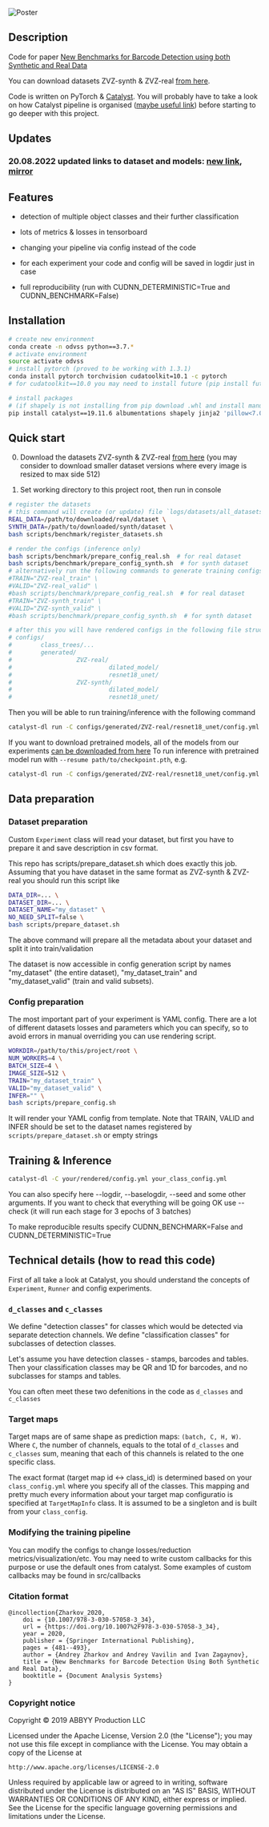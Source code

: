 ![Poster](poster_img.png)

## Description

Code for paper [New Benchmarks for Barcode Detection using both Synthetic and Real Data](https://link.springer.com/chapter/10.1007%2F978-3-030-57058-3_34)

You can download datasets ZVZ-synth & ZVZ-real [from here](https://drive.google.com/drive/folders/1u-EfCBu-HScu0kEfXGFzFuuWfFnpOsia?usp=sharing). 

Code is written on PyTorch & [Catalyst](https://github.com/catalyst-team/catalyst). You will probably have to take a look on
how Catalyst pipeline is organised ([maybe useful link](https://www.youtube.com/watch?v=FlPeL4g6WX4)) before starting to go deeper with this project.

## Updates

### 20.08.2022 updated links to dataset and models: [new link](https://drive.google.com/drive/folders/1a_SSHyfQMuq2Q77OHp87igx0u6f3Ga2t?usp=sharing), [mirror](https://disk.yandex.ru/d/wWPIQOv7-mQhEw)

## Features

- detection of multiple object classes and their further classification

- lots of metrics & losses in tensorboard

- changing your pipeline via config instead of the code

- for each experiment your code and config will be saved in logdir just in case

- full reproducibility (run with CUDNN_DETERMINISTIC=True and CUDNN_BENCHMARK=False)

## Installation

```bash
# create new environment
conda create -n odvss python==3.7.*
# activate environment
source activate odvss
# install pytorch (proved to be working with 1.3.1)
conda install pytorch torchvision cudatoolkit=10.1 -c pytorch
# for cudatoolkit==10.0 you may need to install future (pip install future)

# install packages 
# (if shapely is not installing from pip download .whl and install manually)
pip install catalyst==19.11.6 albumentations shapely jinja2 'pillow<7.0'
```

## Quick start

0. Download the datasets ZVZ-synth & ZVZ-real [from here](https://drive.google.com/drive/folders/1u-EfCBu-HScu0kEfXGFzFuuWfFnpOsia?usp=sharing) 
(you may consider to download smaller dataset versions 
where every image is resized to max side 512)

1. Set working directory to this project root, then run in console
```bash
# register the datasets
# this command will create (or update) file `logs/datasets/all_datasets.json`
REAL_DATA=/path/to/downloaded/real/dataset \
SYNTH_DATA=/path/to/downloaded/synth/dataset \
bash scripts/benchmark/register_datasets.sh

# render the configs (inference only)
bash scripts/benchmark/prepare_config_real.sh  # for real dataset
bash scripts/benchmark/prepare_config_synth.sh  # for synth dataset
# alternatively run the following commands to generate training configs
#TRAIN="ZVZ-real_train" \
#VALID="ZVZ-real_valid" \
#bash scripts/benchmark/prepare_config_real.sh  # for real dataset
#TRAIN="ZVZ-synth_train" \
#VALID="ZVZ-synth_valid" \
#bash scripts/benchmark/prepare_config_synth.sh  # for synth dataset

# after this you will have rendered configs in the following file structure:
# configs/
#        class_trees/...
#        generated/
#                  ZVZ-real/
#                           dilated_model/
#                           resnet18_unet/
#                  ZVZ-synth/
#                           dilated_model/
#                           resnet18_unet/
```
Then you will be able to run training/inference with the following command
```bash
catalyst-dl run -C configs/generated/ZVZ-real/resnet18_unet/config.yml configs/generated/ZVZ-real/resnet18_unet/class_config.yml --baselogdir logs/runs
```

If you want to download pretrained models, all of the models from our experiments [can be downloaded from here](https://drive.google.com/drive/folders/1hlOJ4rFK8IphWoUjTjRHANc3c2Q8rMc4?usp=sharing)
To run inference with pretrained model run with `--resume path/to/checkpoint.pth`, e.g.
```bash
catalyst-dl run -C configs/generated/ZVZ-real/resnet18_unet/config.yml configs/generated/ZVZ-real/resnet18_unet/class_config.yml --logdir logs/inference --resume path/to/checkpoint.pth
```

## Data preparation

### Dataset preparation
Custom `Experiment` class will read your dataset, but first you have to prepare it
and save description in csv format.

This repo has scripts/prepare_dataset.sh which does exactly this job. Assuming that you have
dataset in the same format as ZVZ-synth & ZVZ-real
you should run this script like

```bash
DATA_DIR=... \
DATASET_DIR=... \
DATASET_NAME="my_dataset" \
NO_NEED_SPLIT=false \
bash scripts/prepare_dataset.sh
```

The above command will prepare all the metadata about your dataset and split it into train/validation

The dataset is now accessible in config generation script by names "my_dataset" (the entire dataset),
"my_dataset_train" and "my_dataset_valid" (train and valid subsets).

### Config preparation

The most important part of your experiment is YAML config. There are a lot of different
datasets losses and parameters which you can specify, so to avoid errors in manual
overriding you can use rendering script.

```bash
WORKDIR=/path/to/this/project/root \
NUM_WORKERS=4 \
BATCH_SIZE=4 \
IMAGE_SIZE=512 \
TRAIN="my_dataset_train" \
VALID="my_dataset_valid" \
INFER="" \
bash scripts/prepare_config.sh
```

It will render your YAML config from template. Note that TRAIN, VALID and INFER should be set to
the dataset names registered by `scripts/prepare_dataset.sh` or empty strings


## Training & Inference

```bash
catalyst-dl -C your/rendered/config.yml your_class_config.yml
```
You can also specify here --logdir, --baselogdir, --seed and some other arguments.
If you want to check that everything will be going OK use --check (it will run each stage for 3 epochs of 3 batches)

To make reproducible results specify CUDNN_BENCHMARK=False and CUDNN_DETERMINISTIC=True

## Technical details (how to read this code)

First of all take a look at Catalyst, you should understand the concepts of `Experiment`, 
`Runner` and config experiments.

### `d_classes` and `c_classes`
We define "detection classes" for classes which would be detected via separate detection channels.
We define "classification classes" for subclasses of detection classes.

Let's assume you have detection classes - stamps, barcodes and tables. Then your classification 
classes may be QR and 1D for barcodes, and no subclasses for stamps and tables.

You can often meet these two defenitions in the code as `d_classes` and `c_classes`

### Target maps

Target maps are of same shape as prediction maps: `(batch, C, H, W)`. Where `C`, the
number of channels, equals to the total of `d_classes` and `c_classes` sum,
meaning that each of this channels is related to the one specific class.

The exact format (target map id <-> class_id) is determined based on your `class_config.yml` where
you specify all of the classes. This mapping and pretty much every information about your target map
configuratio is specified at `TargetMapInfo` class. It is assumed to be a singleton and is built 
from your `class_config`.

### Modifying the training pipeline

You can modify the configs to change losses/reduction metrics/visualization/etc. You may need
to write custom callbacks for this purpose or use the default ones from catalyst. Some examples
of custom callbacks may be found in src/callbacks

### Citation format

```
@incollection{Zharkov_2020,
	doi = {10.1007/978-3-030-57058-3_34},
	url = {https://doi.org/10.1007%2F978-3-030-57058-3_34},
	year = 2020,
	publisher = {Springer International Publishing},
	pages = {481--493},
	author = {Andrey Zharkov and Andrey Vavilin and Ivan Zagaynov},
	title = {New Benchmarks for Barcode Detection Using Both Synthetic and Real Data},
	booktitle = {Document Analysis Systems}
}
```

### Copyright notice

Copyright © 2019 ABBYY Production LLC

Licensed under the Apache License, Version 2.0 (the "License");
you may not use this file except in compliance with the License.
You may obtain a copy of the License at

    http://www.apache.org/licenses/LICENSE-2.0

Unless required by applicable law or agreed to in writing, software
distributed under the License is distributed on an "AS IS" BASIS,
WITHOUT WARRANTIES OR CONDITIONS OF ANY KIND, either express or implied.
See the License for the specific language governing permissions and
limitations under the License.
